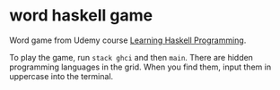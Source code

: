 # word haskell game

Word game from Udemy course [Learning Haskell Programming](https://www.udemy.com/course/learning-path-haskell-functional-programming-and-haskell/).

To play the game, run `stack ghci` and then `main`. There are hidden programming languages in the grid. When you find them, input them in uppercase into the terminal.